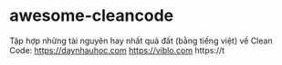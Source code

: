 # awesome-cleancode
Tập hợp những tài nguyên hay nhất quả đất (bằng tiếng việt) về Clean Code:
https://daynhauhoc.com
https://viblo.com
https://t
